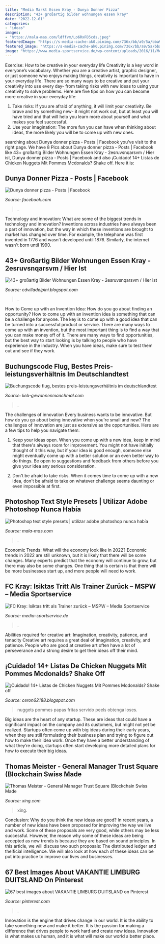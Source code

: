 ```yaml
---
title: "Media Markt Essen Kray - Dunya Donner Pizza"
description: "43+ großartig bilder wohnungen essen kray"
date: "2022-12-01"
categories:
- "ideas"
images:
- "https://mala-mas.com/ldffvm/Lo6RxFD5cds.jpeg"
featuredImage: "https://s-media-cache-ak0.pinimg.com/736x/bb/a9/5a/bba95a9e5120588275dd4c480130e6c0.jpg"
featured_image: "https://s-media-cache-ak0.pinimg.com/736x/bb/a9/5a/bba95a9e5120588275dd4c480130e6c0.jpg"
image: "https://www.media-sportservice.de/wp-content/uploads/2016/11/Mengert-Christian.jpg"
---
```



Exercise: How to be creative in your everyday life
Creativity is a key word in everyone’s vocabulary. Whether you are a creative artist, graphic designer, or just someone who enjoys making things, creativity is important to have in your everyday life. There are so many ways to be creative and put your creativity into use every day- from taking risks with new ideas to using your creativity to solve problems. Here are five tips on how you can become more creative in your everyday life: 
1. Take risks: If you are afraid of anything, it will limit your creativity. Be brave and try something new- it might not work out, but at least you will have tried and that will help you learn more about yourself and what makes you feel successful. 
2. Use your imagination: The more fun you can have when thinking about ideas, the more likely you will be to come up with new ones.

	

		
searching about Dunya donner pizza - Posts | Facebook you've visit to the right page. We have 8 Pics about Dunya donner pizza - Posts | Facebook like 43+ großartig Bilder Wohnungen Essen Kray - 2esruvsnqarsvm / Hier ist, Dunya donner pizza - Posts | Facebook and also ¡Cuidado! 14+ Listas de Chicken Nuggets Mit Pommes Mcdonalds? Shake off. Here it is:
		
    
## Dunya Donner Pizza - Posts | Facebook

<img loading=lazy src="https://lookaside.fbsbx.com/lookaside/crawler/media/?media_id=107261461419206" onerror="this.onerror=null;this.src='https://tse3.mm.bing.net/th?id=OIP.7rEn3AckwkF2jQTJU49n7AHaHa&amp;pid=15.1';" alt="Dunya donner pizza - Posts | Facebook">

_Source: facebook.com_

>. 

	

Technology and innovation: What are some of the biggest trends in technology and innovation?
Inventions across industries have always been a part of innovation, but the way in which these inventions are brought to market has changed over time. For example, the telephone was first invented in 1776 and wasn't developed until 1876. Similarly, the internet wasn't born until 1990.

    
## 43+ Großartig Bilder Wohnungen Essen Kray - 2esruvsnqarsvm / Hier Ist

<img loading=lazy src="https://www.radioessen.de/externalimages/?source=jpg248/sicherstellung-v1.jpg&amp;crop=205x0x1189x743&amp;resize=1189x743&amp;dt=202007130445570" onerror="this.onerror=null;this.src='https://tse1.mm.bing.net/th?id=OIP.Zm2wCDWbGElyVr_j93X6ogHaEo&amp;pid=15.1';" alt="43+ großartig Bilder Wohnungen Essen Kray - 2esruvsnqarsvm / Hier ist">

_Source: cdvilladeipini.blogspot.com_

>. 

	

How to Come up with an Invention Idea: How do you go about finding an opportunity?
How to come up with an invention idea is something that can be a challenge for anyone. The key is to come up with a good idea that can be turned into a successful product or service. There are many ways to come up with an invention, but the most important thing is to find a way that you can make money off of it. There are many ways to find opportunities, but the best way to start looking is by talking to people who have experience in the industry. When you have ideas, make sure to test them out and see if they work.

    
## Buchungscode Flug, Bestes Preis-leistungsverhältnis Im Deutschlandtest

<img loading=lazy src="https://lieb-gewonnenmanchmal.com/xikng/rZM5tLKAd0ipSppkrjM5GAHaLJ.jpg" onerror="this.onerror=null;this.src='https://tse2.mm.bing.net/th?id=OIP.peOUQ-2Yc_OJozkBqwPGfAAAAA&amp;pid=15.1';" alt="Buchungscode flug, bestes preis-leistungsverhältnis im deutschlandtest">

_Source: lieb-gewonnenmanchmal.com_

>. 

	

The challenges of innovation
Every business wants to be innovative. But how do you go about being innovative when you're small and new? The challenges of innovation are just as extensive as the opportunities. Here are a few tips to help you navigate them:
1. Keep your ideas open. When you come up with a new idea, keep in mind that there's always room for improvement. You might not have initially thought of it this way, but if your idea is good enough, someone else might eventually come up with a better solution or an even better way to do things. Be open to suggestions and feedback from others before you give your idea any serious consideration.

2. Don't be afraid to take risks. When it comes time to come up with a new idea, don't be afraid to take on whatever challenge seems daunting or even impossible at first.

    
## Photoshop Text Style Presets | Utilizar Adobe Photoshop Nunca Había

<img loading=lazy src="https://mala-mas.com/ldffvm/Lo6RxFD5cds.jpeg" onerror="this.onerror=null;this.src='https://tse2.mm.bing.net/th?id=OIP.Xj99nMR9QaaUNIYI0q9uKwHaFj&amp;pid=15.1';" alt="Photoshop text style presets | utilizar adobe photoshop nunca había">

_Source: mala-mas.com_

>. 

	

Economic Trends: What will the economy look like in 2022?
Economic trends in 2022 are still unknown, but it is likely that there will be some changes. Many experts predict that the economy will continue to grow, but there may also be some changes. One thing that is certain is that there will be more businesses start up, and more people will need to work.

    
## FC Kray: Isiktas Tritt Als Trainer Zurück – MSPW – Media Sportservice

<img loading=lazy src="https://www.media-sportservice.de/wp-content/uploads/2016/11/Mengert-Christian.jpg" onerror="this.onerror=null;this.src='https://tse1.mm.bing.net/th?id=OIP.Go-PKB1Fzbt9dklTWHWQowHaDt&amp;pid=15.1';" alt="FC Kray: Isiktas tritt als Trainer zurück – MSPW – Media Sportservice">

_Source: media-sportservice.de_

>. 

	

Abilities required for creative art: Imagination, creativity, patience, and tenacity
Creative art requires a great deal of imagination, creativity, and patience. People who are good at creative art often have a lot of perseverance and a strong desire to get their ideas off their mind.

    
## ¡Cuidado! 14+ Listas De Chicken Nuggets Mit Pommes Mcdonalds? Shake Off

<img loading=lazy src="https://image.freepik.com/fotos-kostenlos/finger-chicken-nuggets-serviert-mit-pommes-frites_140725-5806.jpg" onerror="this.onerror=null;this.src='https://tse3.mm.bing.net/th?id=OIP.3igvq8QW4CLe5r3bstifQQHaJQ&amp;pid=15.1';" alt="¡Cuidado! 14+ Listas de Chicken Nuggets Mit Pommes Mcdonalds? Shake off">

_Source: ceron62188.blogspot.com_

>nuggets pommes papas fritas servido peels obtenga loses. 

	

Big ideas are the heart of any startup. These are ideas that could have a significant impact on the company and its customers, but might not yet be realized. Startups often come up with big ideas during their early years, when they are still formulating their business plan and trying to figure out how to make their idea work. Once they have a better understanding of what they’re doing, startups often start developing more detailed plans for how to execute their big ideas.

    
## Thomas Meister - General Manager Trust Square (Blockchain Swiss Made

<img loading=lazy src="https://profile-images.xing.com/images/027f5a85d9962ad24a9b2fc94415c941-4/thomas-meister.256x256.jpg" onerror="this.onerror=null;this.src='https://tse1.mm.bing.net/th?id=OIP.Bm_KJLYxs73HWtf-jl9isAAAAA&amp;pid=15.1';" alt="Thomas Meister - General Manager Trust Square (Blockchain Swiss Made">

_Source: xing.com_

>xing. 

	

Conclusion: Why do you think the new ideas are good?
In recent years, a number of new ideas have been proposed for improving the way we live and work. Some of these proposals are very good, while others may be less successful. However, the reason why some of these ideas are being accepted as new trends is because they are based on sound principles. In this article, we will discuss two such proposals: The distributed ledger and theificial intelligence. We will also look at how each of these ideas can be put into practice to improve our lives and businesses.

    
## 67 Best Images About VAKANTIE LIMBURG DUITSLAND On Pinterest

<img loading=lazy src="https://s-media-cache-ak0.pinimg.com/736x/bb/a9/5a/bba95a9e5120588275dd4c480130e6c0.jpg" onerror="this.onerror=null;this.src='https://tse2.mm.bing.net/th?id=OIP.54Y3P-_ydI_LGLuH7_dGrQHaHz&amp;pid=15.1';" alt="67 best images about VAKANTIE LIMBURG DUITSLAND on Pinterest">

_Source: pinterest.com_

>. 

	

Innovation is the engine that drives change in our world. It is the ability to take something new and make it better. It is the passion for making a difference that drives people to work hard and create new ideas. Innovation is what makes us human, and it is what will make our world a better place.

